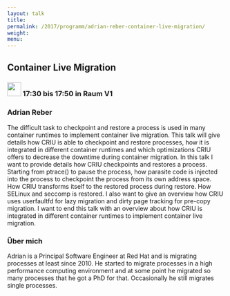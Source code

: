 ```yaml
---
layout: talk
title:
permalink: /2017/programm/adrian-reber-container-live-migration/
weight:
menu:
---
```

## Container Live Migration

### <img height = "32" src="../../../images/talk.svg"> 17:30 bis 17:50 in Raum V1

### Adrian Reber

The difficult task to checkpoint and restore a process is used in many container runtimes to implement container live migration. This talk will give details how CRIU is able to checkpoint and restore processes, how it is integrated in different container runtimes and which optimizations CRIU offers to decrease the downtime during container migration.  In this talk I want to provide details how CRIU checkpoints and restores a process. Starting from ptrace() to pause the process, how parasite code is injected into the process to checkpoint the process from its own address space. How CRIU transforms itself to the restored process during restore. How SELinux and seccomp is restored.  I also want to give an overview how CRIU uses userfaultfd for lazy migration and dirty page tracking for pre-copy migration.  I want to end this talk with an overview about how CRIU is integrated in different container runtimes to implement container live migration.

### Über mich

Adrian is a Principal Software Engineer at Red Hat and is migrating processes at least since 2010. He started to migrate processes in a high performance computing environment and at some point he migrated so many processes that he got a PhD for that. Occasionally he still migrates single processes.

